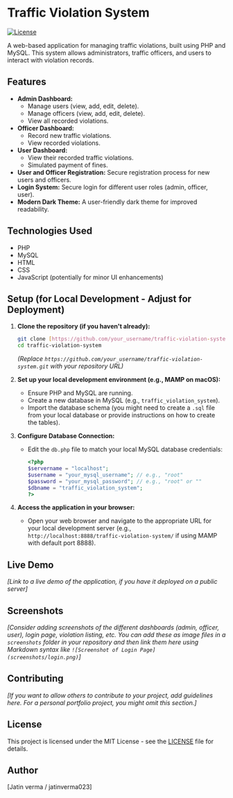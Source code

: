 # Traffic Violation System

[![License](https://img.shields.io/badge/License-MIT-yellow.svg)](https://opensource.org/licenses/MIT)

A web-based application for managing traffic violations, built using PHP and MySQL. This system allows administrators, traffic officers, and users to interact with violation records.

## Features

* **Admin Dashboard:**
    * Manage users (view, add, edit, delete).
    * Manage officers (view, add, edit, delete).
    * View all recorded violations.
* **Officer Dashboard:**
    * Record new traffic violations.
    * View recorded violations.
* **User Dashboard:**
    * View their recorded traffic violations.
    * Simulated payment of fines.
* **User and Officer Registration:** Secure registration process for new users and officers.
* **Login System:** Secure login for different user roles (admin, officer, user).
* **Modern Dark Theme:** A user-friendly dark theme for improved readability.

## Technologies Used

* PHP
* MySQL
* HTML
* CSS
* JavaScript (potentially for minor UI enhancements)

## Setup (for Local Development - Adjust for Deployment)

1.  **Clone the repository (if you haven't already):**
    ```bash
    git clone [https://github.com/your_username/traffic-violation-system.git](https://github.com/your_username/traffic-violation-system.git)
    cd traffic-violation-system
    ```
    *(Replace `https://github.com/your_username/traffic-violation-system.git` with your repository URL)*

2.  **Set up your local development environment (e.g., MAMP on macOS):**
    * Ensure PHP and MySQL are running.
    * Create a new database in MySQL (e.g., `traffic_violation_system`).
    * Import the database schema (you might need to create a `.sql` file from your local database or provide instructions on how to create the tables).

3.  **Configure Database Connection:**
    * Edit the `db.php` file to match your local MySQL database credentials:
        ```php
        <?php
        $servername = "localhost";
        $username = "your_mysql_username"; // e.g., "root"
        $password = "your_mysql_password"; // e.g., "root" or ""
        $dbname = "traffic_violation_system";
        ?>
        ```

4.  **Access the application in your browser:**
    * Open your web browser and navigate to the appropriate URL for your local development server (e.g., `http://localhost:8888/traffic-violation-system/` if using MAMP with default port 8888).

## Live Demo

*[Link to a live demo of the application, if you have it deployed on a public server]*

## Screenshots

*[Consider adding screenshots of the different dashboards (admin, officer, user), login page, violation listing, etc. You can add these as image files in a `screenshots` folder in your repository and then link them here using Markdown syntax like `![Screenshot of Login Page](screenshots/login.png)`]*

## Contributing

*[If you want to allow others to contribute to your project, add guidelines here. For a personal portfolio project, you might omit this section.]*

## License

This project is licensed under the MIT License - see the [LICENSE](LICENSE) file for details.

## Author

[Jatin verma / jatinverma023]

